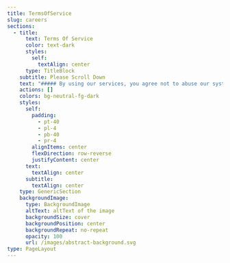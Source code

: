 ```yaml
---
title: TermsOfService
slug: careers
sections:
  - title:
      text: Terms Of Service
      color: text-dark
      styles:
        self:
          textAlign: center
      type: TitleBlock
    subtitle: Please Scroll Down
    text: "##### By using our services, you agree not to abuse our systems or network in ways that might harm the usability of other clients' services...\n\n##### Service Abuse & Acceptable Use\n\n##### Examples of unacceptable behavior include but are not limited to:\n\n##### Harming other networks through outgoing DoS attacks\n\n##### Hosting or distributing malicious content targeting individuals\n\n##### Abnormally high network usage (over 200 Mbit/s or high packets per second (PPS))...\n\n##### Unmetered Storage & CPU Usage\n\n##### If your server includes these features, you may request additional resources with valid justification...\n\n##### Unmetered Storage\n\n##### **Fair Use Example:**\_Storing essential data for active players and game server files necessary for gameplay.\n\n##### Unmetered CPU Usage\n\n##### **Fair Use Example:**\_Loading player chunks within reasonable limits, executing necessary game processes...\n\n##### Unmetered Bandwidth\n\n##### **Fair Use Example:**\_Transferring data needed for active gameplay...\n\n##### Data Responsibility\n\n##### We do not assume responsibility for the data stored on your service...\n\n##### Refund Policy\n\n##### At mcez.com, we are confident in the quality of our services. As such, we have a strict no-refun\n\n"
    actions: []
    colors: bg-neutral-fg-dark
    styles:
      self:
        padding:
          - pt-40
          - pl-4
          - pb-40
          - pr-4
        alignItems: center
        flexDirection: row-reverse
        justifyContent: center
      text:
        textAlign: center
      subtitle:
        textAlign: center
    type: GenericSection
    backgroundImage:
      type: BackgroundImage
      altText: altText of the image
      backgroundSize: cover
      backgroundPosition: center
      backgroundRepeat: no-repeat
      opacity: 100
      url: /images/abstract-background.svg
type: PageLayout
---
```

